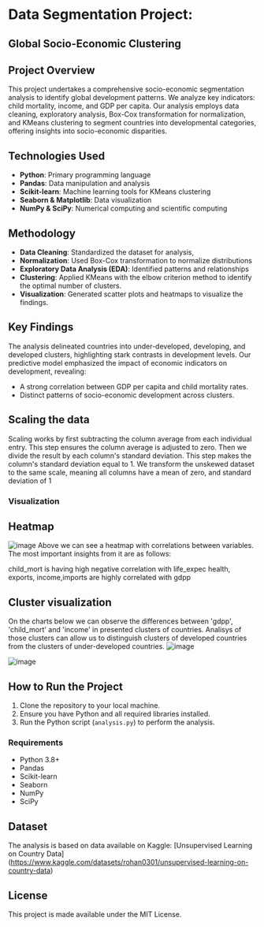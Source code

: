 
# Data Segmentation Project: 
## Global Socio-Economic Clustering

## Project Overview
This project undertakes a comprehensive socio-economic segmentation analysis to identify global development patterns. We analyze key indicators: child mortality, income, and GDP per capita. Our analysis employs data cleaning, exploratory analysis, Box-Cox transformation for normalization, and KMeans clustering to segment countries into developmental categories, offering insights into socio-economic disparities.

## Technologies Used
- **Python**: Primary programming language
- **Pandas**: Data manipulation and analysis
- **Scikit-learn**: Machine learning tools for KMeans clustering
- **Seaborn & Matplotlib**: Data visualization
- **NumPy & SciPy**: Numerical computing and scientific computing

## Methodology
- **Data Cleaning**: Standardized the dataset for analysis,
- **Normalization**: Used Box-Cox transformation to normalize distributions
- **Exploratory Data Analysis (EDA)**: Identified patterns and relationships
- **Clustering**: Applied KMeans with the elbow criterion method to identify the optimal number of clusters.
- **Visualization**: Generated scatter plots and heatmaps to visualize the findings.

## Key Findings
The analysis delineated countries into under-developed, developing, and developed clusters, highlighting stark contrasts in development levels. Our predictive model emphasized the impact of economic indicators on development, revealing:
- A strong correlation between GDP per capita and child mortality rates.
- Distinct patterns of socio-economic development across clusters.

## Scaling the data
Scaling works by first subtracting the column average from each individual entry. This step ensures the column average is adjusted to zero. Then we divide the result by each column's standard deviation. This step makes the column's standard deviation equal to 1. We transform the unskewed dataset to the same scale, meaning all columns have a mean of zero, and standard deviation of 1

### Visualization
## Heatmap

![image](https://github.com/zuzann18/Data-Segmentation-Project-Global-Socio-Economic-Clustering/assets/62249691/b108c79d-bb82-47a4-8179-c26dc446d458)
 Above we can see a heatmap with correlations between variables. The most important insights from it are as follows:

child_mort is having high negative correlation with life_expec
health, exports, income,imports are highly correlated with gdpp
## Cluster visualization
On the charts below we can observe the differences between 'gdpp', 'child_mort' and 'income' in presented clusters of countries. Analisys of those clusters can allow us to distinguish clusters of developed countries from the clusters of under-developed countries.
![image](https://github.com/zuzann18/Data-Segmentation-Project-Global-Socio-Economic-Clustering/assets/62249691/439dbd80-b221-42bd-863a-ab7db7b7eb0d)

![image](https://github.com/zuzann18/Data-Segmentation-Project-Global-Socio-Economic-Clustering/assets/62249691/5ec72a2c-3c56-4aa1-85d2-a6713322be17)
 

## How to Run the Project
1. Clone the repository to your local machine.
2. Ensure you have Python and all required libraries installed.
3. Run the Python script (`analysis.py`) to perform the analysis.


### Requirements
- Python 3.8+
- Pandas
- Scikit-learn
- Seaborn
- NumPy
- SciPy

## Dataset
The analysis is based on data available on Kaggle: [Unsupervised Learning on Country Data] (https://www.kaggle.com/datasets/rohan0301/unsupervised-learning-on-country-data)

## License
This project is made available under the MIT License.


